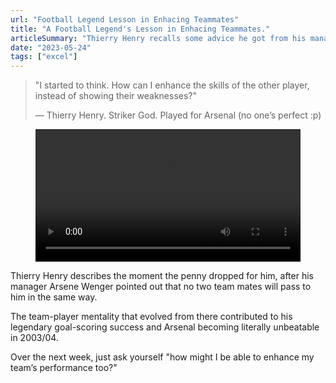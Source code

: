 ```yaml
---
url: "Football Legend Lesson in Enhacing Teammates"
title: "A Football Legend's Lesson in Enhacing Teammates."
articleSummary: "Thierry Henry recalls some advice he got from his manager at Arsenal, Arsene Wenger, which changed his mindset. Making him a better team player, and Arsenal a better team."
date: "2023-05-24"
tags: ["excel"]
---
```


> "I started to think. How can I enhance the skills of the other player, instead of showing their weaknesses?"
>
> — Thierry Henry. Striker God. Played for Arsenal (no one’s perfect :p)

<figure>
    <video controls width="100%">
        <source src="../media/2023-05-24_thierry-henry.mp4" type="video/mp4">
    </video>
</figure>

Thierry Henry describes the moment the penny dropped for him, after his manager Arsene Wenger pointed out that no two team mates will pass to him in the same way.

The team-player mentality that evolved from there contributed to his legendary goal-scoring success and Arsenal becoming literally unbeatable in 2003/04.

Over the next week, just ask yourself "how might I be able to enhance my team’s performance too?"
